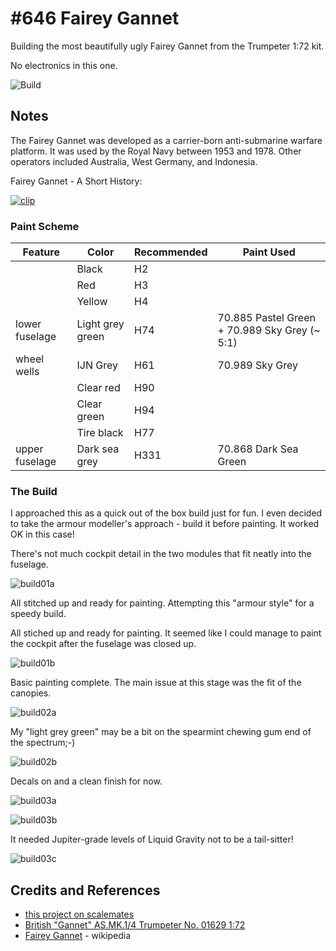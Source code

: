 # #646 Fairey Gannet

Building the most beautifully ugly Fairey Gannet from the Trumpeter 1:72 kit.

No electronics in this one.

![Build](./assets/Gannet_build.jpg?raw=true)

## Notes

The Fairey Gannet was developed as a carrier-born anti-submarine warfare platform.
It was used by the Royal Navy between 1953 and 1978.
Other operators included Australia, West Germany, and Indonesia.

Fairey Gannet - A Short History:

[![clip](https://img.youtube.com/vi/sNHYDlL1S80/0.jpg)](https://www.youtube.com/watch?v=sNHYDlL1S80)

### Paint Scheme

| Feature         | Color                | Recommended | Paint Used |
|-----------------|----------------------|-------------|------------|
|                 | Black                | H2          | |
|                 | Red                  | H3          | |
|                 | Yellow               | H4          | |
| lower fuselage  | Light grey green     | H74         | 70.885 Pastel Green + 70.989 Sky Grey (~ 5:1) |
| wheel wells     | IJN Grey             | H61         | 70.989 Sky Grey |
|                 | Clear red            | H90         | |
|                 | Clear green          | H94         | |
|                 | Tire black           | H77         | |
| upper fuselage  | Dark sea grey        | H331        | 70.868 Dark Sea Green |

### The Build

I approached this as a quick out of the box build just for fun.
I even decided to take the armour modeller's approach - build it before painting.
It worked OK in this case!

There's not much cockpit detail in the two modules that fit neatly into the fuselage.

![build01a](./assets/build01a.jpg?raw=true)

All stitched up and ready for painting. Attempting this "armour style" for a speedy build.

All stiched up and ready for painting. It seemed like I could manage to paint the cockpit after the fuselage was closed up.

![build01b](./assets/build01b.jpg?raw=true)

Basic painting complete. The main issue at this stage was the fit of the canopies.

![build02a](./assets/build02a.jpg?raw=true)

My "light grey green" may be a bit on the spearmint chewing gum end of the spectrum;-)

![build02b](./assets/build02b.jpg?raw=true)

Decals on and a clean finish for now.

![build03a](./assets/build03a.jpg?raw=true)

![build03b](./assets/build03b.jpg?raw=true)

It needed Jupiter-grade levels of Liquid Gravity not to be a tail-sitter!

![build03c](./assets/build03c.jpg?raw=true)

## Credits and References

* [this project on scalemates](https://www.scalemates.com/profiles/mate.php?id=74137&p=projects&project=126323)
* [British "Gannet" AS.MK.1/4 Trumpeter No. 01629 1:72](https://www.scalemates.com/kits/trumpeter-01629-british-gannet-asmk1-4--104815)
* [Fairey Gannet](https://en.wikipedia.org/wiki/Fairey_Gannet) - wikipedia
